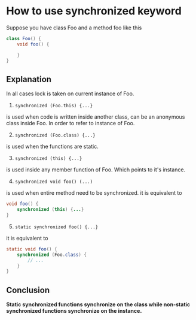 # How to use **synchronized** keyword

Suppose you have class Foo and a method foo like this

```java
class Foo() {
    void foo() {

    }
}
```

## Explanation

In all cases lock is taken on current instance of Foo.

1. `synchronized (Foo.this) {...}`

is used when code is written inside another class, can be an anonymous class inside Foo. In order to refer to instance of Foo.

2. `synchronized (Foo.class) {...}`

is used when the functions are static. 

3. `synchronized (this) {...}`

is used inside any member function of Foo. Which points to it's instance.

4. `synchronized void foo() (...)`

is used when entire method need to be synchronized. it is equivalent to

```java
void foo() { 
    synchronized (this) {...}
}
```

5. `static synchronized foo() {...}`

it is equivalent to

```java
static void foo() {
    synchronized (Foo.class) {
        // ...
    }
}
```

## Conclusion

**Static synchronized functions synchronize on the class while non-static synchronized functions synchronize on the instance.**
